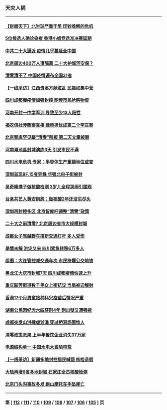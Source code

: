 ### 天灾人祸
---
#### [【财商天下】北半球严重干旱 印钞难解的危机](../../pages/ncid280/n13814000.md) 
#### [5位候选人确诊染疫 香港小姐竞选准决赛延期](../../pages/ncid280/n13814005.md) 
#### [中共二十大逼近 疫情几乎蔓延全中国](../../pages/ncid280/n13813991.md) 
#### [北京周边400万人遭隔离 二十大护城河安保？](../../pages/ncid280/n13813870.md) 
#### [清零清不了 中国疫情遍布全国31省](../../pages/ncid280/n13813867.md) 
#### [【一线采访】江西贵溪方舱脏乱 民揭如集中营](../../pages/ncid280/n13813251.md) 
#### [四川成都爆疫情加强封控 网传市民抢购物资](../../pages/ncid280/n13813588.md) 
#### [河南开封一中学军训 导致至少13人阳性](../../pages/ncid280/n13813702.md) 
#### [揭农信社涉贿案真相 律师担忧成第二个李庄案](../../pages/ncid280/n13812915.md) 
#### [北京智库罕见跟“清零”叫板 第二天文章被删](../../pages/ncid280/n13813675.md) 
#### [河南渑池县封城演练3天 引发市民不满](../../pages/ncid280/n13813454.md) 
#### [四川水电危机 专家：半导体生产重镇地位或变](../../pages/ncid280/n13813508.md) 
#### [深圳首现BF.15变异株 华强北电子街被封](../../pages/ncid280/n13813444.md) 
#### [吴奇隆携子做核酸检测 3岁儿全程哭闹引围观](../../pages/ncid280/n13813361.md) 
#### [台亲共艺人黄安抱怨：做核酸2年还没见尽头](../../pages/ncid280/n13813307.md) 
#### [深圳再封控多区 北京智库吁调整“清零”政策](../../pages/ncid280/n13813188.md) 
#### [二十大之前清零? 北京周边省市大规模封城](../../pages/ncid280/n13813098.md) 
#### [成都女子驾越野车撞断交通灯杆 多人受伤](../../pages/ncid280/n13813035.md) 
#### [旱情未解 洪灾又来 四川紧急转移6万多人](../../pages/ncid280/n13812986.md) 
#### [组图：大连管控减交通车次 市民挤爆公交地铁](../../pages/ncid280/n13812801.md) 
#### [黑龙江大庆市封城7天 四川成都疫情快速上升](../../pages/ncid280/n13812688.md) 
#### [重庆联芳街道数千民众上街抗议 当局被迫解封](../../pages/ncid280/n13812220.md) 
#### [香港17个月男童接种科兴疫苗后情况严重](../../pages/ncid280/n13812285.md) 
#### [湖南公民因纪念六四获刑4年 刚出狱又遭强拆](../../pages/ncid280/n13812179.md) 
#### [成都突发山洪肆虐汹涌 穿过桥洞场面惊人](../../pages/ncid280/n13812144.md) 
#### [清零政策恶果 上半年餐饮企业消失37万家](../../pages/ncid280/n13811634.md) 
#### [电源结构单一 中国水电大省陷电荒](../../pages/ncid280/n13811628.md) 
#### [【一线采访】新疆多地封控居民喊饿 核检造假](../../pages/ncid280/n13811399.md) 
#### [大陆再增6省多地封城 石家庄全员核酸检测](../../pages/ncid280/n13811423.md) 
#### [北京门头沟事故多发 跑山摩托车手坠崖亡](../../pages/ncid280/n13811392.md) 

---
#### 第 [ [112](./112.md) / [111](./111.md) / [110](./110.md) / [109](./109.md) / [108](./108.md) / [107](./107.md) / [106](./106.md) / [105](./105.md) ] 页
